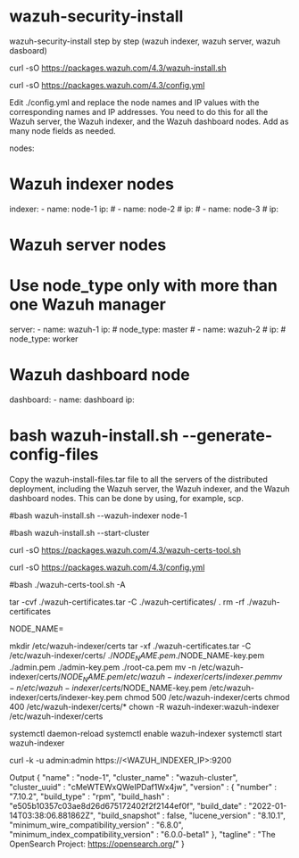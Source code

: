 # wazuh-security-install
wazuh-security-install step by step (wazuh indexer, wazuh server, wazuh dasboard)


curl -sO https://packages.wazuh.com/4.3/wazuh-install.sh

curl -sO https://packages.wazuh.com/4.3/config.yml

Edit ./config.yml and replace the node names and IP values with the corresponding names and IP addresses. You need to do this for all the Wazuh server, the Wazuh indexer, and the Wazuh dashboard nodes. Add as many node fields as needed.

nodes:
  # Wazuh indexer nodes
  indexer:
    - name: node-1
      ip: <indexer-node-ip>
    # - name: node-2
    #   ip: <indexer-node-ip>
    # - name: node-3
    #   ip: <indexer-node-ip>

  # Wazuh server nodes
  # Use node_type only with more than one Wazuh manager
  server:
    - name: wazuh-1
      ip: <wazuh-manager-ip>
    # node_type: master
    # - name: wazuh-2
    #   ip: <wazuh-manager-ip>
    # node_type: worker

  # Wazuh dashboard node
  dashboard:
    - name: dashboard
      ip: <dashboard-node-ip>
      
      

# bash wazuh-install.sh --generate-config-files

Copy the wazuh-install-files.tar file to all the servers of the distributed deployment, including the Wazuh server, the Wazuh indexer, and the Wazuh dashboard nodes. This can be done by using, for example, scp.


#bash wazuh-install.sh --wazuh-indexer node-1

#bash wazuh-install.sh --start-cluster





curl -sO https://packages.wazuh.com/4.3/wazuh-certs-tool.sh

curl -sO https://packages.wazuh.com/4.3/config.yml



#bash ./wazuh-certs-tool.sh -A


tar -cvf ./wazuh-certificates.tar -C ./wazuh-certificates/ .
rm -rf ./wazuh-certificates




NODE_NAME=<indexer-node-name>




mkdir /etc/wazuh-indexer/certs
tar -xf ./wazuh-certificates.tar -C /etc/wazuh-indexer/certs/ ./$NODE_NAME.pem ./$NODE_NAME-key.pem ./admin.pem ./admin-key.pem ./root-ca.pem
mv -n /etc/wazuh-indexer/certs/$NODE_NAME.pem /etc/wazuh-indexer/certs/indexer.pem
mv -n /etc/wazuh-indexer/certs/$NODE_NAME-key.pem /etc/wazuh-indexer/certs/indexer-key.pem
chmod 500 /etc/wazuh-indexer/certs
chmod 400 /etc/wazuh-indexer/certs/*
chown -R wazuh-indexer:wazuh-indexer /etc/wazuh-indexer/certs





systemctl daemon-reload
systemctl enable wazuh-indexer
systemctl start wazuh-indexer



curl -k -u admin:admin https://<WAZUH_INDEXER_IP>:9200


Output
{
  "name" : "node-1",
  "cluster_name" : "wazuh-cluster",
  "cluster_uuid" : "cMeWTEWxQWeIPDaf1Wx4jw",
  "version" : {
    "number" : "7.10.2",
    "build_type" : "rpm",
    "build_hash" : "e505b10357c03ae8d26d675172402f2f2144ef0f",
    "build_date" : "2022-01-14T03:38:06.881862Z",
    "build_snapshot" : false,
    "lucene_version" : "8.10.1",
    "minimum_wire_compatibility_version" : "6.8.0",
    "minimum_index_compatibility_version" : "6.0.0-beta1"
  },
  "tagline" : "The OpenSearch Project: https://opensearch.org/"
}






